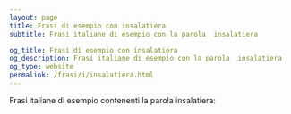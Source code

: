 ```yaml
---
layout: page
title: Frasi di esempio con insalatiera 
subtitle: Frasi italiane di esempio con la parola  insalatiera

og_title: Frasi di esempio con insalatiera 
og_description: Frasi italiane di esempio con la parola  insalatiera
og_type: website
permalink: /frasi/i/insalatiera.html
---
```


Frasi italiane di esempio contenenti la parola insalatiera:


